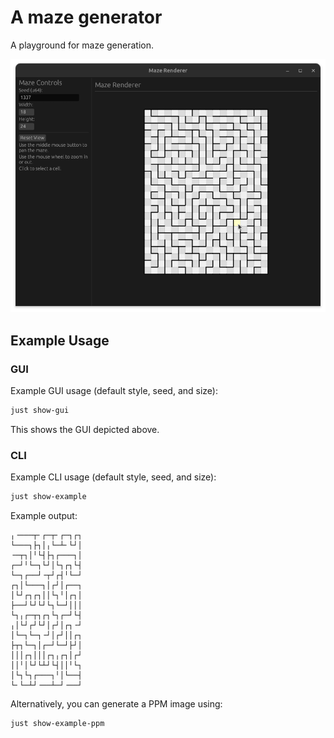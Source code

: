 # A maze generator

A playground for maze generation.

![](docs/gui.png)

## Example Usage

### GUI

Example GUI usage (default style, seed, and size):

```bash
just show-gui
```

This shows the GUI depicted above.

### CLI

Example CLI usage (default style, seed, and size):

```bash
just show-example
```

Example output:

```text
╷╶───┬╴┌─┬╴┌─┐┌┐
└───┐├┐│╷└─┴╴└┘│
╶─┬┐│╵└┤├┐┌───┐│
┌─┘╵└─┐└┘│└┐┌┐└┤
└─┐┌──┘╶┬┘┌┤╵└─┘
┌┐│└───┐│┌┘│┌──┐
│└┘┌┐┌┐││└┐╵│┌┐│
├──┘└┘└┘└┐└─┘│││
└┐╷┌─┬┐┌┐└┐┌─┘└┤
╷│└┘┌┘└┘│┌┘│┌┐╶┘
│└─┐└─┐╶┘│┌┘││┌┐
├┬┐└─┐│┌─┘└─┘├┘│
│││┌┐│││┌┐╷┌┐│┌┘
││╵│└┘└┴┘└┤││╵└┐
│└┐└┐┌───┐╵│└──┤
└╴└─┴┘╶──┴─┘╶──┘
```

Alternatively, you can generate a PPM image using:

```bash
just show-example-ppm
```